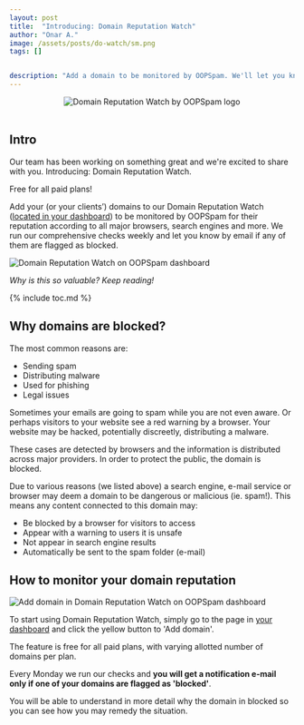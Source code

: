 ```yaml
---
layout: post
title:  "Introducing: Domain Reputation Watch"
author: "Onar A."
image: /assets/posts/do-watch/sm.png
tags: []


description: "Add a domain to be monitored by OOPSpam. We'll let you know if your domain is blocked by Google, Mozilla, Microsoft and other major providers."
---
```

<center>
<img width="" alt="Domain Reputation Watch by OOPSpam logo" src="/blog/assets/posts/do-watch/do-watch-logo.png">
</center>
<br/>

## Intro

Our team has been working on something great and we're excited to share with you. Introducing: Domain Reputation Watch.

Free for all paid plans! 

Add your (or your clients’) domains to our Domain Reputation Watch ([located in your dashboard](https://app.oopspam.com/DomainWatcher)) to be monitored by OOPSpam for their reputation according to all major browsers, search engines and more. We run our comprehensive checks weekly and let you know by email if any of them are flagged as blocked.

![Domain Reputation Watch on OOPSpam dashboard](/blog/assets/posts/do-watch/do-watch-screenshot.png "Domain Reputation Watch on OOPSpam dashboard")


_Why is this so valuable? Keep reading!_

{% include toc.md %}

## Why domains are blocked?

The most common reasons are:

- Sending spam
- Distributing malware
- Used for phishing
- Legal issues

Sometimes your emails are going to spam while you are not even aware. Or perhaps visitors to your website see a red warning by a browser. Your website may be hacked, potentially discreetly, distributing a malware.

These cases are detected by browsers and the information is distributed across major providers. In order to protect the public, the domain is blocked.

Due to various reasons (we listed above) a search engine, e-mail service or browser may deem a domain to be dangerous or malicious (ie. spam!). This means any content connected to this domain may:

- Be blocked by a browser for visitors to access
- Appear with a warning to users it is unsafe
- Not appear in search engine results
- Automatically be sent to the spam folder (e-mail)


## How to monitor your domain reputation

![Add domain in Domain Reputation Watch on OOPSpam dashboard](/blog/assets/posts/do-watch/do-add-domain.png "Add domain in Domain Reputation Watch on OOPSpam dashboard")

To start using Domain Reputation Watch, simply go to the page in [your dashboard](https://app.oopspam.com/DomainWatcher) and click the yellow button to 'Add domain'.

The feature is free for all paid plans, with varying allotted number of domains per plan. 

Every Monday we run our checks and __you will get a notification e-mail only if one of your domains are flagged as 'blocked'__.

You will be able to understand in more detail why the domain in blocked so you can see how you may remedy the situation.



